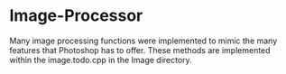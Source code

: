 # Image-Processor
Many image processing functions were implemented to mimic the many features that Photoshop has to offer. 
These methods are implemented within the image.todo.cpp in the Image directory. 
